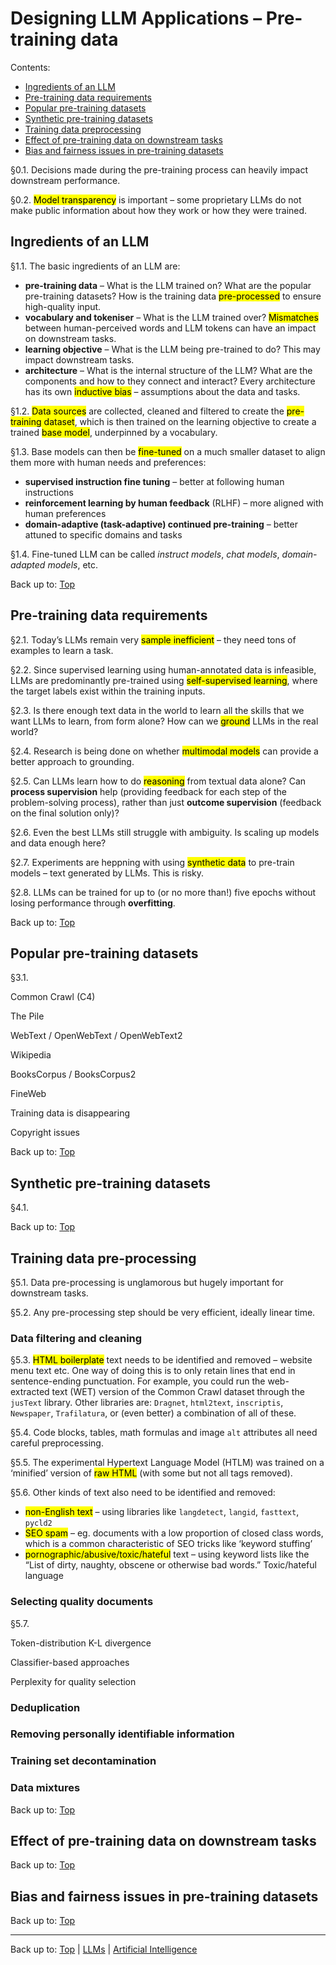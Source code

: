 # Designing LLM Applications – Pre-training data

Contents:
- [Ingredients of an LLM](#ingredients-of-an-llm)
- [Pre-training data requirements](#pre-training-data-requirements)
- [Popular pre-training datasets](#popular-pre-training-datasets)
- [Synthetic pre-training datasets](#synthetic-pre-training-datasets)
- [Training data preprocessing](#training-data-preprocessing)
- [Effect of pre-training data on downstream tasks](#effect-of-pre-training-data-on-downstream-tasks)
- [Bias and fairness issues in pre-training datasets](#bias-and-fairness-issues-in-pre-training-datasets)

§0.1. Decisions made during the pre-training process can heavily impact downstream performance.

§0.2. <mark>Model transparency</mark> is important – some proprietary LLMs do not make public information about how they work or how they were trained.

## Ingredients of an LLM

§1.1. The basic ingredients of an LLM are:
- **pre-training data** – What is the LLM trained on? What are the popular pre-training datasets? How is the training data <mark>pre-processed</mark> to ensure high-quality input.
- **vocabulary and tokeniser** – What is the LLM trained over? <mark>Mismatches</mark> between human-perceived words and LLM tokens can have an impact on downstream tasks.
- **learning objective** – What is the LLM being pre-trained to do? This may impact downstream tasks.
- **architecture** – What is the internal structure of the LLM? What are the components and how to they connect and interact? Every architecture has its own <mark>inductive bias</mark> – assumptions about the data and tasks.

§1.2. <mark>Data sources</mark> are collected, cleaned and filtered to create the <mark>pre-training dataset</mark>, which is then trained on the learning objective to create a trained <mark>base model</mark>, underpinned by a vocabulary.

§1.3. Base models can then be <mark>fine-tuned</mark> on a much smaller dataset to align them more with human needs and preferences:
- **supervised instruction fine tuning** – better at following human instructions
- **reinforcement learning by human feedback** (RLHF) – more aligned with human preferences
- **domain-adaptive (task-adaptive) continued pre-training** – better attuned to specific domains and tasks

§1.4. Fine-tuned LLM can be called *instruct models*, *chat models*, *domain-adapted models*, etc.

Back up to: [Top](#)

## Pre-training data requirements

§2.1. Today’s LLMs remain very <mark>sample inefficient</mark> – they need tons of examples to learn a task.

§2.2. Since supervised learning using human-annotated data is infeasible, LLMs are predominantly pre-trained using <mark>self-supervised learning</mark>, where the target labels exist within the training inputs.

§2.3. Is there enough text data in the world to learn all the skills that we want LLMs to learn, from form alone? How can we <mark>ground</mark> LLMs in the real world?

§2.4. Research is being done on whether <mark>multimodal models</mark> can provide a better approach to grounding.

§2.5. Can LLMs learn how to do <mark>reasoning</mark> from textual data alone? Can **process supervision** help (providing feedback for each step of the problem-solving process), rather than just **outcome supervision** (feedback on the final solution only)?

§2.6. Even the best LLMs still struggle with ambiguity. Is scaling up models and data enough here?

§2.7. Experiments are heppning with using <mark>synthetic data</mark> to pre-train models – text generated by LLMs. This is risky.

§2.8. LLMs can be trained for up to (or no more than!) five epochs without losing performance through **overfitting**.

Back up to: [Top](#)

## Popular pre-training datasets

§3.1.

Common Crawl (C4)

The Pile

WebText / OpenWebText / OpenWebText2

Wikipedia

BooksCorpus / BooksCorpus2

FineWeb


Training data is disappearing

Copyright issues

Back up to: [Top](#)

## Synthetic pre-training datasets

§4.1.

Back up to: [Top](#)

## Training data pre-processing

§5.1. Data pre-processing is unglamorous but hugely important for downstream tasks.

§5.2. Any pre-processing step should be very efficient, ideally linear time.

### Data filtering and cleaning

§5.3. <mark>HTML boilerplate</mark> text needs to be identified and removed – website menu text etc. One way of doing this is to only retain lines that end in sentence-ending punctuation. For example, you could run the web-extracted text (WET) version of the Common Crawl dataset through the `jusText` library. Other libraries are: `Dragnet`, `html2text`, `inscriptis`, `Newspaper`, `Trafilatura`, or (even better) a combination of all of these.

§5.4. Code blocks, tables, math formulas and image `alt` attributes all need careful preprocessing.

§5.5. The experimental Hypertext Language Model (HTLM) was trained on a ‘minified’ version of <mark>raw HTML</mark> (with some but not all tags removed).

§5.6. Other kinds of text also need to be identified and removed:
- <mark>non-English text</mark> – using libraries like `langdetect`, `langid`, `fasttext`, `pycld2`
- <mark>SEO spam</mark> – eg. documents with a low proportion of closed class words, which is a common characteristic of SEO tricks like ‘keyword stuffing’
- <mark>pornographic/abusive/toxic/hateful</mark> text – using keyword lists like the “List of dirty, naughty, obscene or otherwise bad words.” Toxic/hateful language

### Selecting quality documents

§5.7. 

Token-distribution K-L divergence

Classifier-based approaches

Perplexity for quality selection

### Deduplication

### Removing personally identifiable information

### Training set decontamination

### Data mixtures

Back up to: [Top](#)

## Effect of pre-training data on downstream tasks

Back up to: [Top](#)

## Bias and fairness issues in pre-training datasets

Back up to: [Top](#)

----

Back up to: [Top](index.md) | [LLMs](../index.md) | [Artificial Intelligence](../../index.md)
